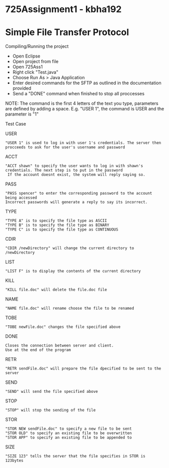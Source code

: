 # 725Assignment1 - kbha192

# Simple File Transfer Protocol

Compiling/Running the project
* Open Eclipse
* Open project from file
* Open 725Ass1
* Right click "Test.java"
* Choose Run As > Java Application
* Enter desired commands for the SFTP as outlined in the documentation provided
* Send a "DONE" command when finished to stop all proccesses

NOTE: The command is the first 4 letters of the text you type, parameters are defined by adding a space.
E.g. "USER 1", the command is USER and the parameter is "1"

Test Case

USER

    "USER 1" is used to log in with user 1's credentials. The server then procceeds to ask for the user's username and password

ACCT

    "ACCT shawn" to specify the user wants to log in with shawn's credentials. The next step is to put in the password
     If the account doesnt exist, the system will reply saying so.

PASS

    "PASS spencer" to enter the corresponding password to the account being accessed 
    Incorrect passwords will generate a reply to say its incorrect.

TYPE

    "TYPE A" is to specify the file type as ASCII
    "TYPE B" is to specify the file type as BINARY
    "TYPE C" is to specify the file type as CONTINUOUS

CDIR

    "CDIR /newDirectory" will change the current directory to /newDirectory

LIST

    "LIST F" is to display the contents of the current directory

KILL

    "KILL file.doc" will delete the file.doc file

NAME

    "NAME file.doc" will rename choose the file to be renamed
    
TOBE

    "TOBE newFile.doc" changes the file specified above

DONE

    Closes the connection between server and client.
    Use at the end of the program

RETR

    "RETR sendFile.doc" will prepare the file dpecified to be sent to the server 
    
SEND

    "SEND" will send the file specified above

STOP

    "STOP" will stop the sending of the file

STOR

    "STOR NEW sendFile.doc" to specify a new file to be sent
    "STOR OLD" to specify an existing file to be overwritten
    "STOR APP" to specify an existing file to be appended to

SIZE

    "SIZE 123" tells the server that the file specifies in STOR is 123bytes
